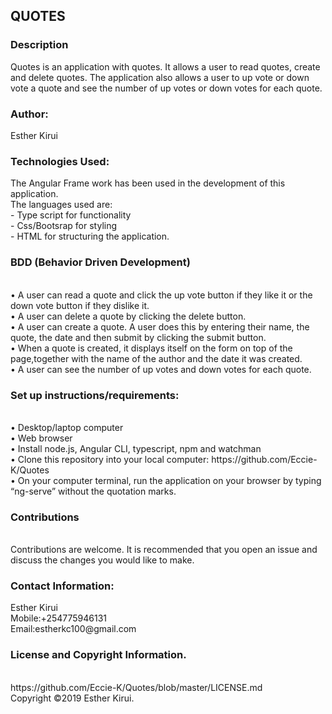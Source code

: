 <h2>QUOTES</h2>

<h3>Description</h3>
Quotes is an application with quotes. It allows a user to read quotes, create  and delete quotes. The application also allows a user to up vote or down vote a quote and see the number of up votes or down votes for each quote.

<h3>Author:</h3>
Esther Kirui<br>

<h3>Technologies Used:</h3>
The Angular Frame work has been used in the development of this application.<br>
The languages used are:<br>
- Type script for functionality<br>
- Css/Bootsrap for styling<br>
- HTML for structuring the application.<br>

<h3>BDD (Behavior Driven Development)</h3><br>
    • A user can read a quote and click the up vote button if they like it  or the down vote button if they dislike it.<br>
    • A user can delete a quote by clicking the delete button.<br>
    • A user can create a quote. A user does this by entering their name, the quote, the date and then submit by clicking the submit button.<br>
    • When a quote is created, it displays itself on the form on top of the page,together with the name of the author and the date it was created.<br>
    • A user can see the number of up votes and down votes for each quote.
      
<h3>Set up instructions/requirements:</h3><br>
    • Desktop/laptop computer<br>
    • Web browser<br>
    • Install node.js, Angular CLI, typescript, npm and watchman<br>
    • Clone this repository into your local computer: https://github.com/Eccie-K/Quotes<br>
    • On your computer terminal, run the application on your browser by typing “ng-serve”  without the quotation marks.

<h3>Contributions</h3><br>
Contributions are welcome. It is recommended that you open an issue and discuss the changes you would like to make.

<h3>Contact Information:</h3>
Esther Kirui<br>
Mobile:+254775946131<br>
Email:estherkc100@gmail.com<br>

<h3>License and Copyright Information.</h3><br>
https://github.com/Eccie-K/Quotes/blob/master/LICENSE.md<br>
Copyright ©2019 Esther Kirui.

